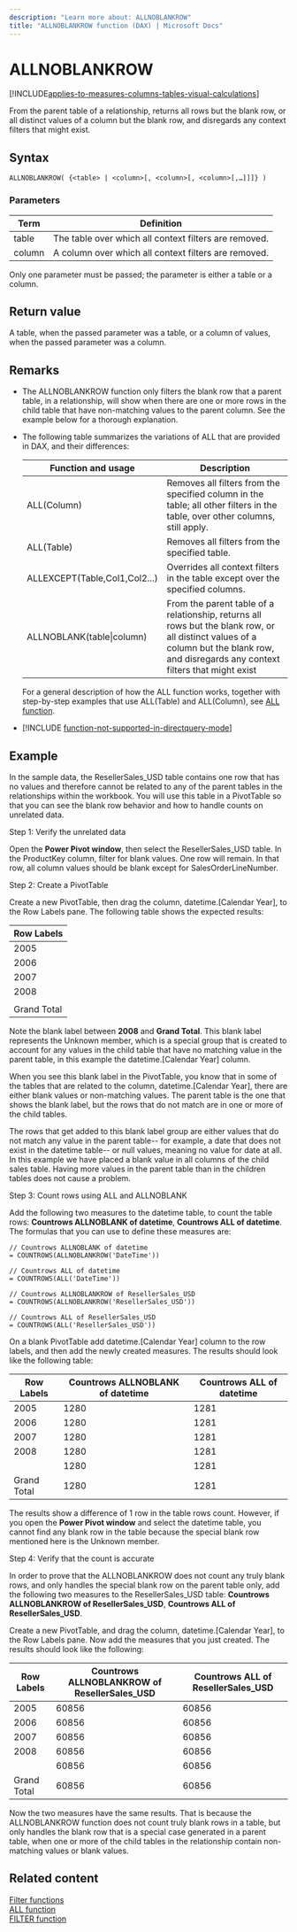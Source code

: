 ```yaml
---
description: "Learn more about: ALLNOBLANKROW"
title: "ALLNOBLANKROW function (DAX) | Microsoft Docs"
---
```

# ALLNOBLANKROW

[!INCLUDE[applies-to-measures-columns-tables-visual-calculations](includes/applies-to-measures-columns-tables-visual-calculations.md)]

From the parent table of a relationship, returns all rows but the blank row, or all distinct values of a column but the blank row, and disregards any context filters that might exist.  
  
## Syntax  
  
```dax
ALLNOBLANKROW( {<table> | <column>[, <column>[, <column>[,…]]]} )
```
  
### Parameters  
  
|Term|Definition|  
|--------|--------------|  
|table|The table over which all context filters are removed.|  
|column|A column over which all context filters are removed.|  
  
Only one parameter must be passed; the parameter is either a table or a column.  
  
## Return value

A table, when the passed parameter was a table, or a column of values, when the passed parameter was a column.  
  
## Remarks

- The ALLNOBLANKROW function only filters the blank row that a parent table, in a relationship, will show when there are one or more rows in the child table that have non-matching values to the parent column. See the example below for a thorough explanation.  
  
- The following table summarizes the variations of ALL that are provided in DAX, and their differences:  
  
    |Function and usage|Description|  
    |----------------------|---------------|  
    |ALL(Column)|Removes all filters from the specified column in the table; all other filters in the table, over other columns, still apply.|  
    |ALL(Table)|Removes all filters from the specified table.|  
    |ALLEXCEPT(Table,Col1,Col2...)|Overrides all context filters in the table except over the specified columns.|  
    |ALLNOBLANK(table&#124;column)|From the parent table of a relationship, returns all rows but the blank row, or all distinct values of a column but the blank row, and disregards any context filters that might exist|  

    For a general description of how the ALL function works, together with step-by-step examples that use ALL(Table) and ALL(Column), see [ALL function](all-function-dax.md).  

- [!INCLUDE [function-not-supported-in-directquery-mode](includes/function-not-supported-in-directquery-mode.md)]

## Example

In the sample data, the ResellerSales_USD table contains one row that has no values and therefore cannot be related to any of the parent tables in the relationships within the workbook. You will use this table in a PivotTable so that you can see the blank row behavior and how to handle counts on unrelated data.  
  
Step 1: Verify the unrelated data 
  
Open the **Power Pivot window**, then select the ResellerSales_USD table. In the ProductKey column, filter for blank values. One row will remain. In that row, all column values should be blank except for SalesOrderLineNumber.  
  
Step 2: Create a PivotTable  
  
Create a new PivotTable, then drag the column, datetime.[Calendar Year], to the Row Labels pane. The following table shows the expected results:  
  
|Row Labels|  
|--------------|  
|2005|  
|2006|  
|2007|  
|2008|  
||  
|Grand Total|  
  
Note the blank label between **2008** and **Grand Total**. This blank label represents the Unknown member, which is a special group that is created to account for any values in the child table that have no matching value in the parent table, in this example the datetime.[Calendar Year] column.  
  
When you see this blank label in the PivotTable, you know that in some of the tables that are related to the column, datetime.[Calendar Year], there are either blank values or non-matching values. The parent table is the one that shows the blank label, but the rows that do not match are in one or more of the child tables.  
  
The rows that get added to this blank label group are either values that do not match any value in the parent table-- for example, a date that does not exist in the datetime table-- or null values, meaning no value for date at all. In this example we have placed a blank value in all columns of the child sales table. Having more values in the parent table than in the children tables does not cause a problem.  
  
Step 3: Count rows using ALL and ALLNOBLANK 
  
Add the following two measures to the datetime table, to count the table rows: **Countrows ALLNOBLANK of datetime**, **Countrows ALL of datetime**. The formulas that you can use to define these measures are:  

```dax
// Countrows ALLNOBLANK of datetime  
= COUNTROWS(ALLNOBLANKROW('DateTime'))  
  
// Countrows ALL of datetime  
= COUNTROWS(ALL('DateTime'))  
  
// Countrows ALLNOBLANKROW of ResellerSales_USD  
= COUNTROWS(ALLNOBLANKROW('ResellerSales_USD'))  
  
// Countrows ALL of ResellerSales_USD  
= COUNTROWS(ALL('ResellerSales_USD'))  
```
  
On a blank PivotTable add datetime.[Calendar Year] column to the row labels, and then add the newly created measures.  The results should look like the following table:  
  
|Row Labels|Countrows ALLNOBLANK of datetime|Countrows ALL of datetime|  
|--------------|------------------------------------|-----------------------------|  
|2005|1280|1281|  
|2006|1280|1281|  
|2007|1280|1281|  
|2008|1280|1281|  
||1280|1281|  
|Grand Total|1280|1281|  
  
The results show a difference of 1 row in the table rows count. However, if you open the **Power Pivot window** and select the datetime table, you cannot find any blank row in the table because the special blank row mentioned here is the Unknown member.  
  
Step 4: Verify that the count is accurate
  
In order to prove that the ALLNOBLANKROW does not count any truly blank rows, and only handles the special blank row on the parent table only, add the following two measures to the ResellerSales_USD table: **Countrows ALLNOBLANKROW of ResellerSales_USD**, **Countrows ALL of ResellerSales_USD**.  
  
Create a new PivotTable, and drag the column, datetime.[Calendar Year], to the Row Labels pane. Now add the measures that you just created. The results should look like the following:  
  
|Row Labels|Countrows ALLNOBLANKROW of ResellerSales_USD|Countrows ALL of ResellerSales_USD|  
|--------------|-------------------------------------------------|---------------------------------------|  
|2005|60856|60856|  
|2006|60856|60856|  
|2007|60856|60856|  
|2008|60856|60856|  
||60856|60856|  
|Grand Total|60856|60856|  
  
Now the two measures have the same results. That is because the ALLNOBLANKROW function does not count truly blank rows in a table, but only handles the blank row that is a special case generated in a parent table, when one or more of the child tables in the relationship contain non-matching values or blank values.  
  
## Related content

[Filter functions](filter-functions-dax.md)  
[ALL function](all-function-dax.md)  
[FILTER function](filter-function-dax.md)  
